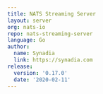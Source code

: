 ```yaml
---
title: NATS Streaming Server
layout: server
org: nats-io
repo: nats-streaming-server
language: Go
author:
  name: Synadia
  link: https://synadia.com
release:
  version: '0.17.0'
  date: '2020-02-11'
---
```


